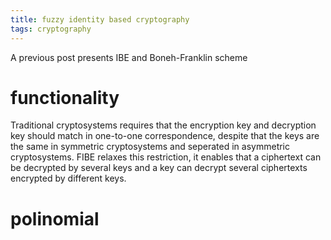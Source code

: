 ```yaml
---
title: fuzzy identity based cryptography
tags: cryptography
---
```


A previous post presents IBE and Boneh-Franklin scheme

# functionality

Traditional cryptosystems requires that the encryption key and decryption key should match in one-to-one correspondence, despite that the keys are the same in symmetric cryptosystems and seperated in asymmetric cryptosystems. FIBE relaxes this restriction, it enables that a ciphertext can be decrypted by several keys and a key can decrypt several ciphertexts encrypted by different keys.

# polinomial


